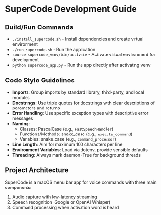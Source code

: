# SuperCode Development Guide

## Build/Run Commands
- `./install_supercode.sh` - Install dependencies and create virtual environment
- `./run_supercode.sh` - Run the application
- `source supercode_venv/bin/activate` - Activate virtual environment for development
- `python supercode_app.py` - Run the app directly after activating venv

## Code Style Guidelines
- **Imports**: Group imports by standard library, third-party, and local modules
- **Docstrings**: Use triple quotes for docstrings with clear descriptions of parameters and returns
- **Error Handling**: Use specific exception types with descriptive error messages
- **Naming**: 
  - Classes: PascalCase (e.g., `FastSpeechHandler`)
  - Functions/Methods: snake_case (e.g., `execute_command`)
  - Variables: snake_case (e.g., `command_processor`)
- **Line Length**: Aim for maximum 100 characters per line
- **Environment Variables**: Load via dotenv, provide sensible defaults
- **Threading**: Always mark daemon=True for background threads

## Project Architecture
SuperCode is a macOS menu bar app for voice commands with three main components:
1. Audio capture with low-latency streaming
2. Speech recognition (Google or OpenAI Whisper)
3. Command processing when activation word is heard